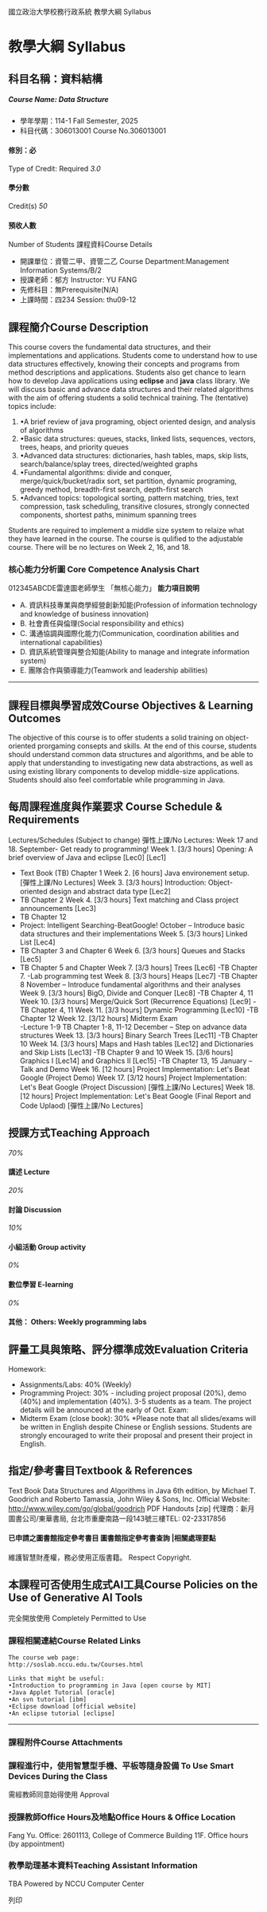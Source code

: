 國立政治大學校務行政系統 教學大綱 Syllabus
# 教學大綱 Syllabus
##  科目名稱：資料結構 
#####  Course Name: Data Structure
  * 學年學期：114-1 Fall Semester, 2025 
  * 科目代碼：306013001 Course No.306013001


#### 修別：必
Type of Credit: Required 
_3.0_
#### 學分數
Credit(s)
_50_
#### 預收人數
Number of Students
課程資料Course Details
  * 開課單位：資管二甲、資管二乙 Course Department:Management Information Systems/B/2 
  * 授課老師：郁方 Instructor: YU FANG 
  * 先修科目：無Prerequisite(N/A)
  * 上課時間：四234 Session: thu09-12


##  課程簡介Course Description
This course covers the fundamental data structures, and their implementations and applications. Students come to understand how to use data structures effectively, knowing their concepts and programs from method descriptions and applications. Students also get chance to learn how to develop Java applications using **eclipse** and **java** class library. 
We will discuss basic and advance data structures and their related algorithms with the aim of offering students a solid technical training. The (tentative) topics include:
  1. •A brief review of java programing, object oriented design, and analysis of algorithms
  2. •Basic data structures: queues, stacks, linked lists, sequences, vectors, trees, heaps, and priority queues
  3. •Advanced data structures: dictionaries, hash tables, maps, skip lists, search/balance/splay trees, directed/weighted graphs
  4. •Fundamental algorithms: divide and conquer, merge/quick/bucket/radix sort, set partition, dynamic programing, greedy method, breadth-first search, depth-first search
  5. •Advanced topics: topological sorting, pattern matching, tries, text compression, task scheduling, transitive closures, strongly connected components, shortest paths, minimum spanning trees 


Students are required to implement a middle size system to relaize what they have learned in the course. The course is qulified to the adjustable course. There will be no lectures on Week 2, 16, and 18.
###  核心能力分析圖 Core Competence Analysis Chart
012345ABCDE雷達圖老師學生
「無核心能力」 
**能力項目說明**
  * A. 資訊科技專業與商學經營創新知能(Profession of information technology and knowledge of business innovation)
  * B. 社會責任與倫理(Social responsibility and ethics)
  * C. 溝通協調與國際化能力(Communication, coordination abilities and international capabilities)
  * D. 資訊系統管理與整合知能(Ability to manage and integrate information system)
  * E. 團隊合作與領導能力(Teamwork and leadership abilities)


* * *
##  課程目標與學習成效Course Objectives & Learning Outcomes 
The objective of this course is to offer students a solid training on object-oriented prorgaming consepts and skills. At the end of this course, students should understand common data structures and algorithms, and be able to apply that understanding to investigating new data abstractions, as well as using existing library components to develop middle-size applications. Students should also feel comfortable while programming in Java.
##  每周課程進度與作業要求 Course Schedule & Requirements
Lectures/Schedules (Subject to change)
彈性上課/No Lectures: Week 17 and 18.
September- Get ready to programming!
Week 1. [3/3 hours] Opening: A brief overview of Java and eclipse [Lec0] [Lec1]  
- Text Book (TB) Chapter 1
Week 2. [6 hours] Java environement setup. [彈性上課/No Lectures]
Week 3. [3/3 hours] Introduction: Object-oriented design and abstract data type [Lec2]  
- TB Chapter 2
Week 4. [3/3 hours] Text matching and Class project announcements [Lec3]  
- TB Chapter 12   
- Project: Intelligent Searching-BeatGoogle!
October – Introduce basic data structures and their implementations
Week 5. [3/3 hours] Linked List [Lec4]  
- TB Chapter 3 and Chapter 6 
Week 6. [3/3 hours] Queues and Stacks [Lec5]   
- TB Chapter 5 and Chapter
Week 7. [3/3 hours] Trees [Lec6]
-TB Chapter 7. 
-Lab programming test
Week 8. [3/3 hours] Heaps [Lec7] 
-TB Chapter 8
November – Introduce fundamental algorithms and their analyses
Week 9. [3/3 hours] BigO, Divide and Conquer [Lec8] 
-TB Chapter 4, 11
Week 10. [3/3 hours] Merge/Quick Sort (Recurrence Equations) [Lec9]
-TB Chapter 4, 11
Week 11. [3/3 hours] Dynamic Programming [Lec10]
-TB Chapter 12
Week 12. [3/12 hours] Midterm Exam   
-Lecture 1-9 TB Chapter 1-8, 11-12
December – Step on advance data structures
Week 13. [3/3 hours] Binary Search Trees [Lec11]
-TB Chapter 10
Week 14. [3/3 hours] Maps and Hash tables [Lec12] and Dictionaries and Skip Lists [Lec13] 
-TB Chapter 9 and 10
Week 15. [3/6 hours] Graphics I [Lec14] and Graphics II [Lec15] 
-TB Chapter 13, 15
January – Talk and Demo 
Week 16. [12 hours] Project Implementation: Let's Beat Google (Project Demo)
Week 17. [3/12 hours] Project Implementation: Let's Beat Google (Project Discussion) [彈性上課/No Lectures]
Week 18. [12 hours] Project Implementation: Let's Beat Google (Final Report and Code Uplaod) [彈性上課/No Lectures]
##  授課方式Teaching Approach
_70%_
####  講述 Lecture
_20%_
####  討論 Discussion
_10%_
####  小組活動 Group activity
_0%_
####  數位學習 E-learning
_0%_
####  其他： Others: Weekly programming labs 
##  評量工具與策略、評分標準成效Evaluation Criteria
Homework:  
- Assignments/Labs: 40% (Weekly)  
- Programming Project: 30% - including project proposal (20%), demo (40%) and implementation (40%). 3-5 students as a team. The project details will be announced at the early of Oct.
Exam:   
- Midterm Exam (close book): 30% 
*Please note that all slides/exams will be written in English despite Chinese or English sessions. Students are strongly encouraged to write their proposal and present their project in English.
##  指定/參考書目Textbook & References
Text Book
Data Structures and Algorithms in Java 6th edition, by Michael T. Goodrich and Roberto Tamassia, John Wiley & Sons, Inc.
Official Website: http://www.wiley.com/go/global/goodrich
PDF Handouts [zip]
代理商：新月圖書公司/東華書局, 台北市重慶南路一段143號三樓TEL: 02-23317856
####  已申請之圖書館指定參考書目  圖書館指定參考書查詢 |相關處理要點
維護智慧財產權，務必使用正版書籍。 Respect Copyright.
##  本課程可否使用生成式AI工具Course Policies on the Use of Generative AI Tools
完全開放使用 Completely Permitted to Use
###  課程相關連結Course Related Links
```
The course web page:
http://soslab.nccu.edu.tw/Courses.html

Links that might be useful:
•Introduction to programming in Java [open course by MIT]
•Java Applet Tutorial [oracle]
•An svn tutorial [ibm]
•Eclipse download [official website] 
•An eclipse tutorial [eclipse]
```

* * *
###  課程附件Course Attachments
###  課程進行中，使用智慧型手機、平板等隨身設備 To Use Smart Devices During the Class
需經教師同意始得使用  Approval
###  授課教師Office Hours及地點Office Hours & Office Location
Fang Yu. Office: 2601113, College of Commerce Building 11F. Office hours (by appointment)
###  教學助理基本資料Teaching Assistant Information
TBA
Powered by NCCU Computer Center
  
列印
